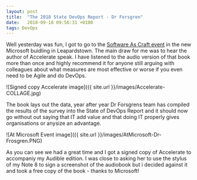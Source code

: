 ```yaml
---
layout: post
title:  "The 2018 State DevOps Report - Dr Forsgren"
date:   2018-09-18 09:56:31 +0100
tags: DevOps
---
```


Well yesterday was fun, I got to go to the [Software As Craft event](https://www.microsoftevents.com/profile/form/index.cfm?PKformID=0x480603296e6) in the new Microsoft buidling in Leapardstown. The main draw for me was to hear the author of Accelerate speak. I have listened to the audio version of that book more than once and highly recommend it for anyone still arguing with colleagues about what measures are most effective or worse if you even need to be Agile and do DevOps. 

![Signed copy Accelerate image]({{ site.url }}/images/Accelerate-COLLAGE.jpg)

The book lays out the data, year after year Dr Forsgrens team has compiled the results of the survey into the State of DevOps Report and it should now go without out saying that IT add value and that doing IT properly gives organisations or anysize an advantage.

![At Microsoft Event image]({{ site.url }}/images/AtMicrosoft-Dr-Frosgren.PNG)

As you can see we had a great time and I got a signed copy of Accelerate to accompaniy my Audible edition. I was close to asking her to use the stylus of my Note 8 to sign a screenshot of the audiobook but i decided against it and took a free copy of the book - thanks to Microsoft!